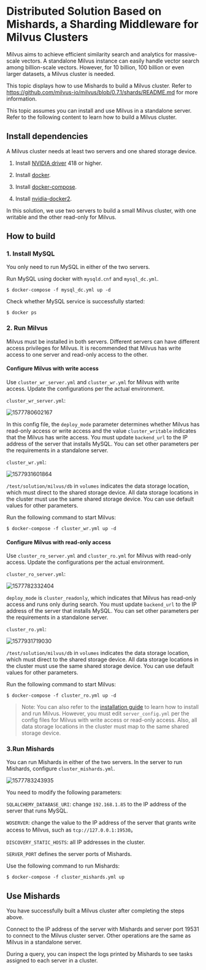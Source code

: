 # Distributed Solution Based on Mishards, a Sharding Middleware for Milvus Clusters

Milvus aims to achieve efficient similarity search and analytics for massive-scale vectors. A standalone Milvus instance can easily handle vector search among billion-scale vectors. However, for 10 billion, 100 billion or even larger datasets, a Milvus cluster is needed.

This topic displays how to use Mishards to build a Milvus cluster. Refer to https://github.com/milvus-io/milvus/blob/0.7.1/shards/README.md for more information.

This topic assumes you can install and use Milvus in a standalone server. Refer to the following content to learn how to build a Milvus cluster.

## Install dependencies

A Milvus cluster needs at least two servers and one shared storage device.

1. Install [NVIDIA driver](https://www.nvidia.com/Download/index.aspx) 418 or higher.

2. Install [docker](https://docs.docker.com/install/linux/docker-ce/ubuntu/).

3. Install [docker-compose](https://docs.docker.com/compose/install/).

4. Install [nvidia-docker2](https://github.com/nvidia/nvidia-docker/wiki/Installation-(version-2.0)).

In this solution, we use two servers to build a small Milvus cluster, with one writable and the other read-only for Milvus.

## How to build

### 1. Install MySQL

You only need to run MySQL in either of the two servers.

Run MySQL using docker with `mysqld.cnf` and `mysql_dc.yml`.

```shell
$ docker-compose -f mysql_dc.yml up -d
```

Check whether MySQL service is successfully started:

```shell
$ docker ps
```

### 2. Run Milvus

Milvus must be installed in both servers. Different servers can have different access privileges for Milvus. It is recommended that Milvus has write access to one server and read-only access to the other.

#### Configure Milvus with write access

Use `cluster_wr_server.yml` and `cluster_wr.yml` for Milvus with write access. Update the configurations per the actual environment.

`cluster_wr_server.yml`:

![1577780602167](pic/1577780602167.png)

In this config file, the `deploy_mode` parameter determines whether Milvus has read-only access or write access and the value `cluster_writable` indicates that the Milvus has write access. You must update `backend_url` to the IP address of the server that installs MySQL. You can set other parameters per the requirements in a standalone server.

`cluster_wr.yml`:

![1577931601864](pic/1577931601864.png)

`/test/solution/milvus/db` in `volumes` indicates the data storage location, which must direct to the shared storage device. All data storage locations in the cluster must use the same shared storage device. You can use default values for other parameters.

Run the following command to start Milvus:

```shell
$ docker-compose -f cluster_wr.yml up -d
```

#### Configure Milvus with read-only access

Use `cluster_ro_server.yml` and `cluster_ro.yml` for Milvus with read-only access. Update the configurations per the actual environment.

`cluster_ro_server.yml`:

![1577782332404](pic/1577782332404.png)

`deploy_mode` is `cluster_readonly`, which indicates that Milvus has read-only access and runs only during search. You must update `backend_url` to the IP address of the server that installs MySQL. You can set other parameters per the requirements in a standalone server.

`cluster_ro.yml`:

![1577931719030](pic/1577931719030.png)

`/test/solution/milvus/db` in `volumes` indicates the data storage location, which must direct to the shared storage device. All data storage locations in the cluster must use the same shared storage device. You can use default values for other parameters.

Run the following command to start Milvus:

```shell
$ docker-compose -f cluster_ro.yml up -d
```

> Note: You can also refer to the [installation guide](https://milvus.io/docs/v0.7.1/guides/get_started/install_milvus/gpu_milvus_docker.md) to learn how to install and run Milvus. However, you must edit `server_config.yml` per the config files for Milvus with write access or read-only access. Also, all data storage locations in the cluster must map to the same shared storage device.

### 3.Run Mishards

You can run Mishards in either of the two servers. In the server to run Mishards, configure `cluster_mishards.yml`. 

![1577783243935](pic/1577783243935.png)

You need to modify the following parameters:

`SQLALCHEMY_DATABASE_URI`: change `192.168.1.85` to the IP address of the server that runs MySQL.

`WOSERVER`: change the value to the IP address of the server that grants write access to Milvus, such as `tcp://127.0.0.1:19530`。

`DISCOVERY_STATIC_HOSTS`: all IP addresses in the cluster.

`SERVER_PORT` defines the server ports of Mishards.

Use the following command to run Mishards:

```shell
$ docker-compose -f cluster_mishards.yml up
```

## Use Mishards

You have successfully built a Milvus cluster after completing the steps above.

Connect to the IP address of the server with Mishards and server port 19531 to connect to the Milvus cluster server. Other operations are the same as Milvus in a standalone server.

During a query, you can inspect the logs printed by Mishards to see tasks assigned to each server in a cluster.
